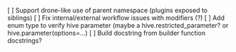 [ ] Support drone-like use of parent namespace (plugins exposed to siblings)
[ ] Fix internal/external workflow issues with modifiers (?)
[ ] Add enum type to verify hive parameter (maybe a hive.restricted_parameter? or hive.parameter(options=...)
[ ] Build docstring from builder function docstrings?
